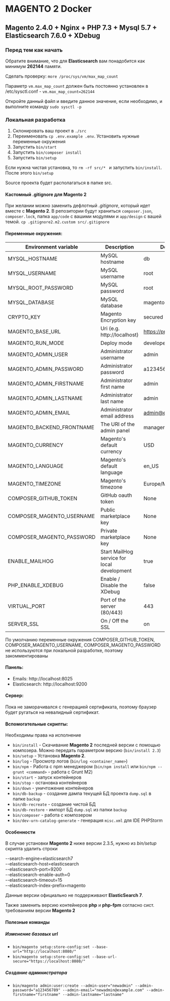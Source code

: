 # MAGENTO 2 Docker

## Magento 2.4.0 + Nginx + PHP 7.3 + Mysql 5.7 + Elasticsearch 7.6.0 + XDebug

### Перед тем как начать

Обратите внимание, что для **Elasticsearch** вам понадобится как минимум **262144** памяти.

Сделать проверку: `more /proc/sys/vm/max_map_count`

Параметр `vm.max_map_count` должен быть постоянно установлен в /etc/sysctl.conf  - `vm.max_map_count=262144`

Откройте данный файл и введите данное значение, если необходимо, и выполните команду `sudo sysctl -p`

### Локальная разработка
1. Склонировать ваш проект в `./src`
2. Переименовать `cp .env.example .env`. Установить нужные переменные окружения
3. Запустить `bin/start`
4. Запустить `bin/composer install`
5. Запустить `bin/setup`

Если нужна чистая установка, то `rm -rf src/* ` и запустить `bin/install`.
После этого `bin/setup`

Source проекта будет располагаться в папке src.

#### Кастомный .gitignore для Magento 2
При желании можно заменить дефлотный _.gitignore_, который идет вместе с **Magento 2**.
В репозитории будут храниться `composer.json`, `composer.lock`, папка `app/code` c вашими модулями и `app/design` с вашей темой.
`cp .gitignore2.m2.custom src/.gitignore`

#### Переменные окружения:
Environment variable  | Description                   | Default
--------------------  | -----------                   | -------
MYSQL_HOSTNAME        | MySQL hostname                | db
MYSQL_USERNAME        | MySQL username                | root
MYSQL_ROOT_PASSWORD   | MySQL password                | root
MYSQL_DATABASE        | MySQL database                | magento
CRYPTO_KEY            | Magento Encryption key        | secured
MAGENTO_BASE_URL      | Uri (e.g. http://localhost)   | https://project.test/
MAGENTO_RUN_MODE      | Deploy mode                   | developer
MAGENTO_ADMIN_USER    | Administrator username        | admin
MAGENTO_ADMIN_PASSWORD| Administrator password        | a123456
MAGENTO_ADMIN_FIRSTNAME| Administrator first name     | admin
MAGENTO_ADMIN_LASTNAME| Administrator last name       | admin
MAGENTO_ADMIN_EMAIL   | Administrator email address   | admin@example.com
MAGENTO_BACKEND_FRONTNAME | The URI of the admin panel | manager
MAGENTO_CURRENCY      | Magento's default currency    | USD
MAGENTO_LANGUAGE      | Magento's default language    | en_US
MAGENTO_TIMEZONE      | Magento's timezone            | Europe/Moscow
COMPOSER_GITHUB_TOKEN | GitHub oauth token            | None
COMPOSER_MAGENTO_USERNAME | Public marketplace key    | None
COMPOSER_MAGENTO_PASSWORD | Private marketplace key   | None
ENABLE_MAILHOG        | Start MailHog service for local development | true
PHP_ENABLE_XDEBUG        | Enable / Disable the XDebug | false
VIRTUAL_PORT        | Port of the server (80/443) | 443
SERVER_SSL        | On / Off the SSL | on

По умолчанию переменные окружения COMPOSER_GITHUB_TOKEN, COMPOSER_MAGENTO_USERNAME, COMPOSER_MAGENTO_PASSWORD 
не используются при локальной разработке, поэтому закомментированы

#### Панель:
* Emails: http://localhost:8025
* Elasticsearch: http://localhost:9200

#### Сервер:

Пока не заморачивался с генерацией сертификата, 
поэтому браузер будет ругаться на невалидный сертификат. 

#### Вспомогательные скрипты:
Необходимы права на исполнение

* `bin/install` - Скачивание **Мagento 2** последней версии с помощью композера. Можно передать параметром версию (`bin/install 2.3`)
* `bin/setup` - Установка **Мagento 2**. 
* `bin/log` - Просмотр логов (`bin/log <container_name>`)
* `bin/npm` - Работа с npm менеджером (`bin/npm install` или `bin/npm --grunt <command>` - работа с Grunt M2)
* `bin/start` - запуск контейнеров
* `bin/stop` - остановка контейнеров
* `bin/down` - уничтожение контейнеров
* `bin/db-backup` - создание дампа текущей БД проекта `dump.sql` в папке `backup`
* `bin/db-recreate` - создание чистой БД
* `bin/db-restore` - импорт БД `dump.sql` из папки `backup`
* `bin/composer` - работа с композером 
* `bin/dev-urn-catalog-generate` - генерация `misc.xml` для IDE PHPStorm

#### Особенности
В случае установки **Magento 2** ниже версии 2.3.5, нужно из _bin/setup_ скрипта удалить строки

  --search-engine=elasticsearch7 \
  --elasticsearch-host=elasticsearch \
  --elasticsearch-port=9200 \
  --elasticsearch-enable-auth=0 \
  --elasticsearch-timeout=15 \
  --elasticsearch-index-prefix=magento
  
Данные версии официально не поддерживают **ElasticSearch 7**.

Также заменить версию контейнеров **php** и **php-fpm** согласно сист. требованиям версии **Magento 2**

#### Полезные команды
##### Изменение базовых url
* `bin/magento setup:store-config:set --base-url="http://localhost:8080/"`
* `bin/magento setup:store-config:set --base-url-secure="https://localhost:8080/"`
##### Создание администратора
* `bin/magento admin:user:create --admin-user="newadmin" --admin-password="a123456789" --admin-email="newadmin@example.com" --admin-firstname="firstname" --admin-lastname="lastname"`

